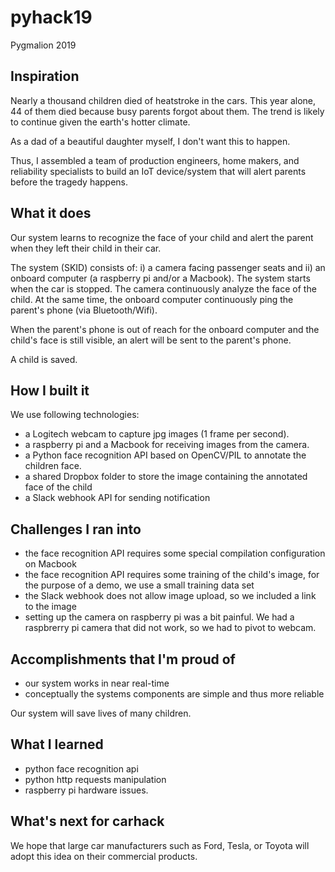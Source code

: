 # pyhack19
Pygmalion 2019
## Inspiration
Nearly a thousand children died of heatstroke in the cars. This year alone, 44 of them died because busy parents forgot about them. The trend is likely to continue given the earth's hotter climate. 

As a dad of a beautiful daughter myself, I don't want this to happen. 

Thus, I assembled a team of production engineers, home makers, and reliability specialists to build an IoT device/system that will alert parents before the tragedy happens.

## What it does
Our system learns to recognize the face of your child and alert the parent when they left their child in their car. 

The system (SKID) consists of: i) a camera facing passenger seats and ii) an onboard computer (a raspberry pi and/or a Macbook). The system starts when the car is stopped. The camera continuously analyze the face of the child. At the same time, the onboard computer continuously ping the parent's phone (via Bluetooth/Wifi). 

When the parent's phone is out of reach for the onboard computer and the child's face is still visible, an alert will be sent to the parent's phone. 

A child is saved.

## How I built it
We use following technologies:
- a Logitech webcam to capture jpg images (1 frame per second).
- a raspberry pi and a Macbook for receiving images from the camera.
- a Python face recognition API based on OpenCV/PIL to annotate the children face.
- a shared Dropbox folder to store the image containing the annotated face of the child
- a Slack webhook API for sending notification

## Challenges I ran into
- the face recognition API requires some special compilation configuration on Macbook
- the face recognition API requires some training of the child's image, for the purpose of a demo, we use a small training data set
- the Slack webhook does not allow image upload, so we included a link to the image
- setting up the camera on raspberry pi was a bit painful. We had a raspbrerry pi camera that did not work, so we had to pivot to webcam.

## Accomplishments that I'm proud of
- our system works in near real-time 
- conceptually the systems components are simple and thus more reliable

Our system will save lives of many children.

## What I learned
- python face recognition api
- python http requests manipulation
- raspberry pi hardware issues. 

## What's next for carhack

We hope that large car manufacturers such as Ford, Tesla, or Toyota will adopt this idea on their commercial products.
